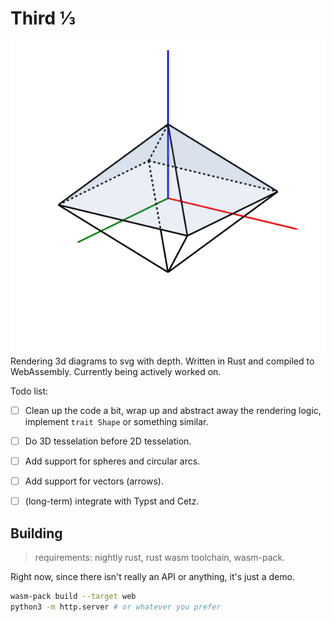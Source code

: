 # Third ⅓

<img src="./example.svg" alt="" align="right">

Rendering 3d diagrams to svg with depth. Written in Rust and compiled to WebAssembly. Currently being actively worked on.

Todo list:

- [ ] Clean up the code a bit, wrap up and abstract away the rendering logic, implement `trait Shape` or something similar.
- [ ] Do 3D tesselation before 2D tesselation.
- [ ] Add support for spheres and circular arcs.
- [ ] Add support for vectors (arrows).
- [ ] (long-term) integrate with Typst and Cetz.


## Building

> requirements: nightly rust, rust wasm toolchain, wasm-pack.

Right now, since there isn't really an API or anything, it's just a demo.

```sh
wasm-pack build --target web
python3 -m http.server # or whatever you prefer
```
